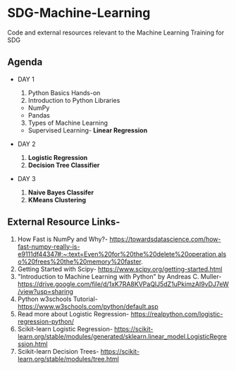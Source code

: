 # SDG-Machine-Learning
Code and external resources relevant to the Machine Learning Training for SDG

## Agenda
* DAY 1
  1. Python Basics Hands-on
  2. Introduction to Python Libraries
    * NumPy
    * Pandas
  3. Types of Machine Learning
    * Supervised Learning- **Linear Regression**

* DAY 2
  1. **Logistic Regression**
  2. **Decision Tree Classifier**
  
* DAY 3
  1. **Naive Bayes Classifer**
  2. **KMeans Clustering**

## External Resource Links-

1. How Fast is NumPy and Why?- https://towardsdatascience.com/how-fast-numpy-really-is-e9111df44347#:~:text=Even%20for%20the%20delete%20operation,also%20frees%20the%20memory%20faster.
2. Getting Started with Scipy- https://www.scipy.org/getting-started.html
3. "Introduction to Machine Learning with Python" by Andreas C. Muller- https://drive.google.com/file/d/1xK7RA8KVPaQlJ5dZ1uPkimzAI9vDJ7eW/view?usp=sharing
4. Python w3schools Tutorial- https://www.w3schools.com/python/default.asp
5. Read more about Logistic Regression- https://realpython.com/logistic-regression-python/
6. Scikit-learn Logistic Regression- https://scikit-learn.org/stable/modules/generated/sklearn.linear_model.LogisticRegression.html
7. Scikit-learn Decision Trees- https://scikit-learn.org/stable/modules/tree.html
